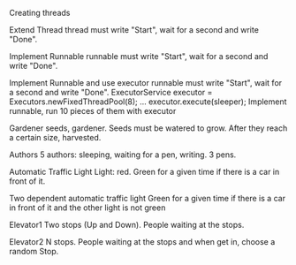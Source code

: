 Creating threads

Extend Thread
  thread must write "Start", wait for a second and write "Done".

Implement Runnable
  runnable must write "Start", wait for a second and write "Done".

Implement Runnable and use executor
  runnable must write "Start", wait for a second and write "Done".
  ExecutorService executor = Executors.newFixedThreadPool(8);
  ...
  executor.execute(sleeper);
Implement runnable, run 10 pieces of them with executor

  

Gardener
  seeds, gardener. Seeds must be watered to grow. After they reach a certain size, harvested.

Authors
  5 authors: sleeping, waiting for a pen, writing. 3 pens.

Automatic Traffic Light
  Light: red. Green for a given time if there is a car in front of it.

Two dependent automatic traffic light
  Green for a given time if there is a car in front of it and the other light is not green

Elevator1
  Two stops (Up and Down). People waiting at the stops.

Elevator2
  N stops. People waiting at the stops and when get in, choose a random Stop.
